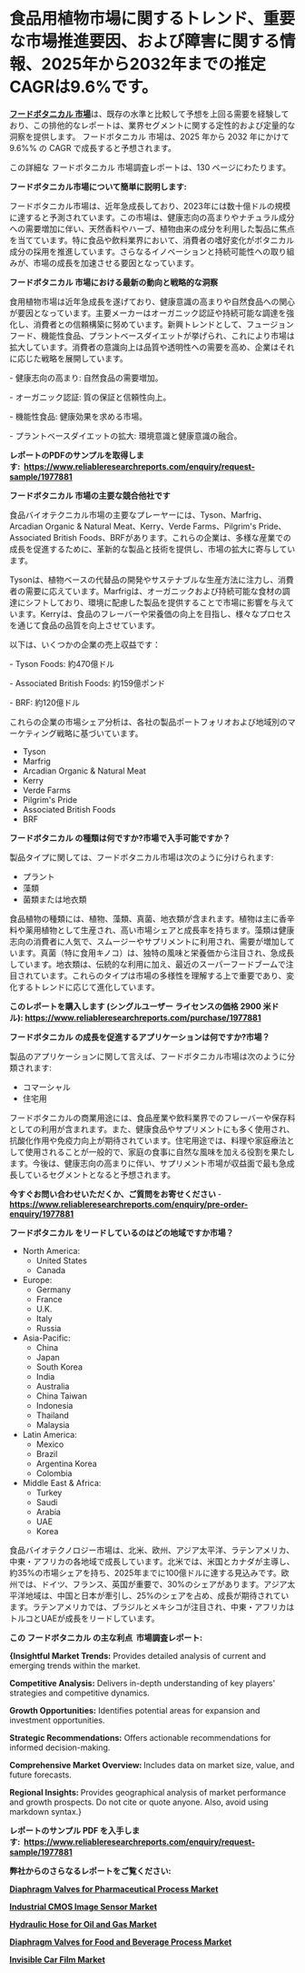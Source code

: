 <p><h1>食品用植物市場に関するトレンド、重要な市場推進要因、および障害に関する情報、2025年から2032年までの推定CAGRは9.6%です。</h1></p><p data-sourcepos="1:1-1:157"><strong><a href="https://www.reliableresearchreports.com/food-botanicals-r1977881?utm_campaign=107&utm_medium=36&utm_source=Github&utm_content=ia&utm_term=26032025&utm_id=food-botanicals">フードボタニカル 市場</a></strong>は、既存の水準と比較して予想を上回る需要を経験しており、この排他的なレポートは、業界セグメントに関する定性的および定量的な洞察を提供します。 フードボタニカル 市場は、2025 年から 2032 年にかけて 9.6%% の CAGR で成長すると予想されます。</p>
<p data-sourcepos="3:1-3:50">この詳細な フードボタニカル 市場調査レポートは、130 ページにわたります。</p>
<p><strong>フードボタニカル市場について簡単に説明します:</strong></p>
<p><p>フードボタニカル市場は、近年急成長しており、2023年には数十億ドルの規模に達すると予測されています。この市場は、健康志向の高まりやナチュラル成分への需要増加に伴い、天然香料やハーブ、植物由来の成分を利用した製品に焦点を当てています。特に食品や飲料業界において、消費者の嗜好変化がボタニカル成分の採用を推進しています。さらなるイノベーションと持続可能性への取り組みが、市場の成長を加速させる要因となっています。</p></p>
<p><strong>フードボタニカル 市場における最新の動向と戦略的な洞察</strong></p>
<p><p>食用植物市場は近年急成長を遂げており、健康意識の高まりや自然食品への関心が要因となっています。主要メーカーはオーガニック認証や持続可能な調達を強化し、消費者との信頼構築に努めています。新興トレンドとして、フュージョンフード、機能性食品、プラントベースダイエットが挙げられ、これにより市場は拡大しています。消費者の意識向上は品質や透明性への需要を高め、企業はそれに応じた戦略を展開しています。</p><p>- 健康志向の高まり: 自然食品の需要増加。</p><p>- オーガニック認証: 質の保証と信頼性向上。</p><p>- 機能性食品: 健康効果を求める市場。</p><p>- プラントベースダイエットの拡大: 環境意識と健康意識の融合。</p></p>
<p><strong>レポートのPDFのサンプルを取得します</strong><strong>:&nbsp;&nbsp;<a href="https://www.reliableresearchreports.com/enquiry/request-sample/1977881?utm_campaign=107&utm_medium=36&utm_source=Github&utm_content=ia&utm_term=26032025&utm_id=food-botanicals">https://www.reliableresearchreports.com/enquiry/request-sample/1977881</a></strong></p>
<p><strong>フードボタニカル 市場の主要な競合他社です</strong></p>
<p><p>食品バイオテクニカル市場の主要なプレーヤーには、Tyson、Marfrig、Arcadian Organic & Natural Meat、Kerry、Verde Farms、Pilgrim's Pride、Associated British Foods、BRFがあります。これらの企業は、多様な産業での成長を促進するために、革新的な製品と技術を提供し、市場の拡大に寄与しています。</p><p>Tysonは、植物ベースの代替品の開発やサステナブルな生産方法に注力し、消費者の需要に応えています。Marfrigは、オーガニックおよび持続可能な食材の調達にシフトしており、環境に配慮した製品を提供することで市場に影響を与えています。Kerryは、食品のフレーバーや栄養価の向上を目指し、様々なプロセスを通じて食品の品質を向上させています。</p><p>以下は、いくつかの企業の売上収益です：</p><p>- Tyson Foods: 約470億ドル</p><p>- Associated British Foods: 約159億ポンド</p><p>- BRF: 約120億ドル</p><p>これらの企業の市場シェア分析は、各社の製品ポートフォリオおよび地域別のマーケティング戦略に基づいています。</p></p>
<p><ul><li>Tyson</li><li>Marfrig</li><li>Arcadian Organic & Natural Meat</li><li>Kerry</li><li>Verde Farms</li><li>Pilgrim's Pride</li><li>Associated British Foods</li><li>BRF</li></ul></p>
<p><strong>フードボタニカル の種類は何ですか?市場で入手可能ですか？</strong></p>
<p>製品タイプに関しては、フードボタニカル市場は次のように分けられます:</p>
<p><ul><li>プラント</li><li>藻類</li><li>菌類または地衣類</li></ul></p>
<p><p>食品植物の種類には、植物、藻類、真菌、地衣類が含まれます。植物は主に香辛料や薬用植物として生産され、高い市場シェアと成長率を持ちます。藻類は健康志向の消費者に人気で、スムージーやサプリメントに利用され、需要が増加しています。真菌（特に食用キノコ）は、独特の風味と栄養価から注目され、急成長しています。地衣類は、伝統的な利用に加え、最近のスーパーフードブームで注目されています。これらのタイプは市場の多様性を理解する上で重要であり、変化するトレンドに応じて進化しています。</p></p>
<p><strong>このレポートを購入します (シングルユーザー ライセンスの価格 2900 米ドル):&nbsp;<a href="https://www.reliableresearchreports.com/purchase/1977881?utm_campaign=107&utm_medium=36&utm_source=Github&utm_content=ia&utm_term=26032025&utm_id=food-botanicals">https://www.reliableresearchreports.com/purchase/1977881</a></strong></p>
<p><strong>フードボタニカル の成長を促進するアプリケーションは何ですか?市場？</strong></p>
<p>製品のアプリケーションに関して言えば、フードボタニカル市場は次のように分類されます:</p>
<p><ul><li>コマーシャル</li><li>住宅用</li></ul></p>
<p><p>フードボタニカルの商業用途には、食品産業や飲料業界でのフレーバーや保存料としての利用が含まれます。また、健康食品やサプリメントにも多く使用され、抗酸化作用や免疫力向上が期待されています。住宅用途では、料理や家庭療法として使用されることが一般的で、家庭の食事に自然な風味を加える役割を果たします。今後は、健康志向の高まりに伴い、サプリメント市場が収益面で最も急成長しているセグメントとなると予想されます。</p></p>
<p><strong>今すぐお問い合わせいただくか、ご質問をお寄せください</strong><strong>&nbsp;</strong>-<strong><a href="https://www.reliableresearchreports.com/enquiry/pre-order-enquiry/1977881?utm_campaign=107&utm_medium=36&utm_source=Github&utm_content=ia&utm_term=26032025&utm_id=food-botanicals">https://www.reliableresearchreports.com/enquiry/pre-order-enquiry/1977881</a></strong></p>
<p><strong>フードボタニカル をリードしているのはどの地域ですか市場？</strong></p>
<p><ul>
    <li>
        North America:
        <ul>
            <li>United States</li>
            <li>Canada</li>
        </ul>
    </li>
    <li>
        Europe:
        <ul>
            <li>Germany</li>
            <li>France</li>
            <li>U.K.</li>
            <li>Italy</li>
            <li>Russia</li>
        </ul>
    </li>
    <li>
        Asia-Pacific:
        <ul>
            <li>China</li>
            <li>Japan</li>
            <li>South Korea</li>
            <li>India</li>
            <li>Australia</li>
            <li>China Taiwan</li>
            <li>Indonesia</li>
            <li>Thailand</li>
            <li>Malaysia</li>
        </ul>
    </li>
    <li>
        Latin America:
        <ul>
            <li>Mexico</li>
            <li>Brazil</li>
            <li>Argentina Korea</li>
            <li>Colombia</li>
        </ul>
    </li>
    <li>
        Middle East & Africa:
        <ul>
            <li>Turkey</li>
            <li>Saudi</li>
            <li>Arabia</li>
            <li>UAE</li>
            <li>Korea</li>
        </ul>
    </li>
    </ul></p>
<p><p>食品バイオテクノロジー市場は、北米、欧州、アジア太平洋、ラテンアメリカ、中東・アフリカの各地域で成長しています。北米では、米国とカナダが主導し、約35%の市場シェアを持ち、2025年までに100億ドルに達する見込みです。欧州では、ドイツ、フランス、英国が重要で、30%のシェアがあります。アジア太平洋地域は、中国と日本が牽引し、25%のシェアを占め、成長が期待されています。ラテンアメリカでは、ブラジルとメキシコが注目され、中東・アフリカはトルコとUAEが成長をリードしています。</p></p>
<p><strong>この フードボタニカル の主な利点&nbsp; 市場調査レポート:</strong></p>
<p><strong>{Insightful Market Trends:</strong> Provides detailed analysis of current and emerging trends within the market.</p>
<p><strong>Competitive Analysis:</strong> Delivers in-depth understanding of key players' strategies and competitive dynamics.</p>
<p><strong>Growth Opportunities:</strong> Identifies potential areas for expansion and investment opportunities.</p>
<p><strong>Strategic Recommendations:</strong> Offers actionable recommendations for informed decision-making.</p>
<p><strong>Comprehensive Market Overview: </strong>Includes data on market size, value, and future forecasts.</p>
<p><strong>Regional Insights: </strong>Provides geographical analysis of market performance and growth prospects. Do not cite or quote anyone. Also, avoid using markdown syntax.}</p>
<p><strong>レポートのサンプル PDF を入手します:&nbsp;</strong><strong>&nbsp;<a href="https://www.reliableresearchreports.com/enquiry/request-sample/1977881?utm_campaign=107&utm_medium=36&utm_source=Github&utm_content=ia&utm_term=26032025&utm_id=food-botanicals">https://www.reliableresearchreports.com/enquiry/request-sample/1977881</a></strong></p>
<p></p>
<p></p>
<p></p>
<p></p>
<p><strong>弊社からのさらなるレポートをご覧ください:</strong></p>
<p><strong><p><a href="https://github.com/latzerelfigo48/Market-Research-Report-List-1/blob/main/diaphragm-valves-for-pharmaceutical-process-market.md?utm_campaign=107&utm_medium=36&utm_source=Github&utm_content=ia&utm_term=26032025&utm_id=food-botanicals">Diaphragm Valves for Pharmaceutical Process Market</a></p><p><a href="https://github.com/decockogbaro25/Market-Research-Report-List-1/blob/main/industrial-cmos-image-sensor-market.md?utm_campaign=107&utm_medium=36&utm_source=Github&utm_content=ia&utm_term=26032025&utm_id=food-botanicals">Industrial CMOS Image Sensor Market</a></p><p><a href="https://github.com/drielvinki/Market-Research-Report-List-1/blob/main/hydraulic-hose-for-oil-and-gas-market.md?utm_campaign=107&utm_medium=36&utm_source=Github&utm_content=ia&utm_term=26032025&utm_id=food-botanicals">Hydraulic Hose for Oil and Gas Market</a></p><p><a href="https://github.com/ghaligopezf5/Market-Research-Report-List-1/blob/main/diaphragm-valves-for-food-and-beverage-process-market.md?utm_campaign=107&utm_medium=36&utm_source=Github&utm_content=ia&utm_term=26032025&utm_id=food-botanicals">Diaphragm Valves for Food and Beverage Process Market</a></p><p><a href="https://github.com/panciujoslin3/Market-Research-Report-List-1/blob/main/invisible-car-film-market.md?utm_campaign=107&utm_medium=36&utm_source=Github&utm_content=ia&utm_term=26032025&utm_id=food-botanicals">Invisible Car Film Market</a></p></strong></p>
